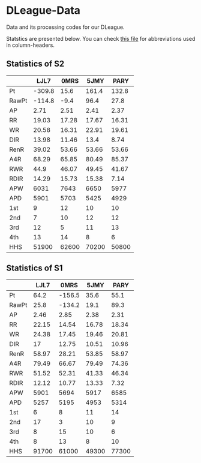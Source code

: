 # DLeague-Data

Data and its processing codes for our DLeague.

Statstics are presented below. You can check [this file](./docs/abbr_reference.md) for abbreviations used in column-headers.

## Statistics of S2

|       |     LJL7 |     0MRS |     5JMY |     PARY |
|-------|----------|----------|----------|----------|
| Pt    |  -309.8  |    15.6  |   161.4  |   132.8  |
| RawPt |  -114.8  |    -9.4  |    96.4  |    27.8  |
| AP    |     2.71 |     2.51 |     2.41 |     2.37 |
| RR    |    19.03 |    17.28 |    17.67 |    16.31 |
| WR    |    20.58 |    16.31 |    22.91 |    19.61 |
| DIR   |    13.98 |    11.46 |    13.4  |     8.74 |
| RenR  |    39.02 |    53.66 |    53.66 |    53.66 |
| A4R   |    68.29 |    65.85 |    80.49 |    85.37 |
| RWR   |    44.9  |    46.07 |    49.45 |    41.67 |
| RDIR  |    14.29 |    15.73 |    15.38 |     7.14 |
| APW   |  6031    |  7643    |  6650    |  5977    |
| APD   |  5901    |  5703    |  5425    |  4929    |
| 1st   |     9    |    12    |    10    |    10    |
| 2nd   |     7    |    10    |    12    |    12    |
| 3rd   |    12    |     5    |    11    |    13    |
| 4th   |    13    |    14    |     8    |     6    |
| HHS   | 51900    | 62600    | 70200    | 50800    |

## Statistics of S1

|       |     LJL7 |     0MRS |     5JMY |     PARY |
|-------|----------|----------|----------|----------|
| Pt    |    64.2  |  -156.5  |    35.6  |    55.1  |
| RawPt |    25.8  |  -134.2  |    19.1  |    89.3  |
| AP    |     2.46 |     2.85 |     2.38 |     2.31 |
| RR    |    22.15 |    14.54 |    16.78 |    18.34 |
| WR    |    24.38 |    17.45 |    19.46 |    20.81 |
| DIR   |    17    |    12.75 |    10.51 |    10.96 |
| RenR  |    58.97 |    28.21 |    53.85 |    58.97 |
| A4R   |    79.49 |    66.67 |    79.49 |    74.36 |
| RWR   |    51.52 |    52.31 |    41.33 |    46.34 |
| RDIR  |    12.12 |    10.77 |    13.33 |     7.32 |
| APW   |  5901    |  5694    |  5917    |  6585    |
| APD   |  5257    |  5195    |  4953    |  5314    |
| 1st   |     6    |     8    |    11    |    14    |
| 2nd   |    17    |     3    |    10    |     9    |
| 3rd   |     8    |    15    |    10    |     6    |
| 4th   |     8    |    13    |     8    |    10    |
| HHS   | 91700    | 61000    | 49300    | 77300    |
